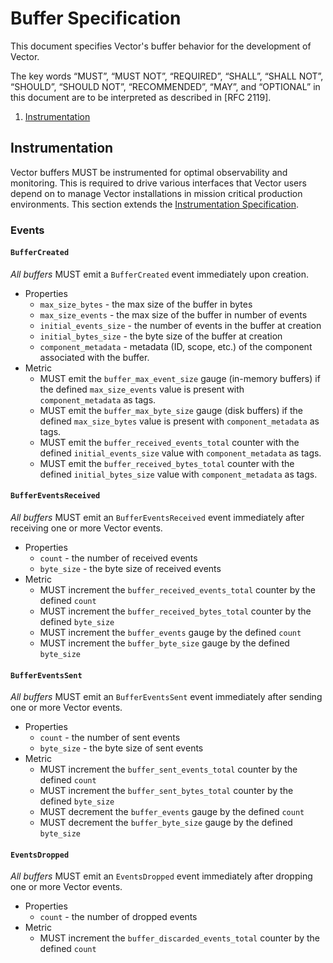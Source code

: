 # Buffer Specification

This document specifies Vector's buffer behavior for the development of Vector.

The key words “MUST”, “MUST NOT”, “REQUIRED”, “SHALL”, “SHALL NOT”, “SHOULD”,
“SHOULD NOT”, “RECOMMENDED”, “MAY”, and “OPTIONAL” in this document are to be
interpreted as described in [RFC 2119].

<!-- MarkdownTOC autolink="true" style="ordered" indent="   " -->

1. [Instrumentation](#instrumentation)

<!-- /MarkdownTOC -->

## Instrumentation

Vector buffers MUST be instrumented for optimal observability and monitoring. This is required to drive various interfaces that Vector users depend on to manage Vector installations in mission critical production environments. This section extends the [Instrumentation Specification].

### Events

#### `BufferCreated`

*All buffers* MUST emit a `BufferCreated` event immediately upon creation.

* Properties
  * `max_size_bytes` - the max size of the buffer in bytes
  * `max_size_events` - the max size of the buffer in number of events
  * `initial_events_size` - the number of events in the buffer at creation
  * `initial_bytes_size` - the byte size of the buffer at creation
  * `component_metadata` - metadata (ID, scope, etc.) of the component associated with the buffer.
* Metric
  * MUST emit the `buffer_max_event_size` gauge (in-memory buffers) if the defined `max_size_events` value is present with `component_metadata` as tags.
  * MUST emit the `buffer_max_byte_size` gauge (disk buffers) if the defined `max_size_bytes` value is present with `component_metadata` as tags.
  * MUST emit the `buffer_received_events_total` counter with the defined `initial_events_size` value with `component_metadata` as tags.
  * MUST emit the `buffer_received_bytes_total` counter with the defined `initial_bytes_size` value with `component_metadata` as tags.

#### `BufferEventsReceived`

*All buffers* MUST emit an `BufferEventsReceived` event immediately after receiving one or more Vector events.

* Properties
  * `count` - the number of received events
  * `byte_size` - the byte size of received events
* Metric
  * MUST increment the `buffer_received_events_total` counter by the defined `count`
  * MUST increment the `buffer_received_bytes_total` counter by the defined `byte_size`
  * MUST increment the `buffer_events` gauge by the defined `count`
  * MUST increment the `buffer_byte_size` gauge by the defined `byte_size`

#### `BufferEventsSent`

*All buffers* MUST emit an `BufferEventsSent` event immediately after sending one or more Vector events.

* Properties
  * `count` - the number of sent events
  * `byte_size` - the byte size of sent events
* Metric
  * MUST increment the `buffer_sent_events_total` counter by the defined `count`
  * MUST increment the `buffer_sent_bytes_total` counter by the defined `byte_size`
  * MUST decrement the `buffer_events` gauge by the defined `count`
  * MUST decrement the `buffer_byte_size` gauge by the defined `byte_size`

#### `EventsDropped`

*All buffers* MUST emit an `EventsDropped` event immediately after dropping one or more Vector events.

* Properties
  * `count` - the number of dropped events
* Metric
  * MUST increment the `buffer_discarded_events_total` counter by the defined `count`

[Instrumentation Specification]: instrumentation.md
